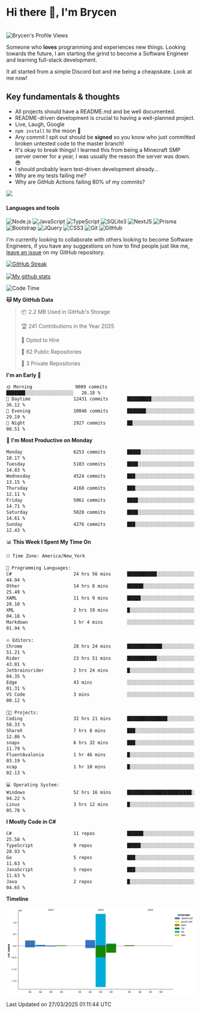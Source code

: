 # Hi there 👋, I'm Brycen

<br>
<img src="https://komarev.com/ghpvc/?username=BrycensRanch" alt="Brycen's Profile Views" />

Someone who **loves** programming and experiences new things. Looking towards the future, I am starting the grind to become a Software Engineer and learning full-stack development.

It all started from a simple Discord bot and me being a cheapskate. Look at me now!

## Key fundamentals & thoughts

- All projects should have a README.md and be well documented.
- README-driven development is crucial to having a well-planned project.
- Live, Laugh, Google
- `npm install` to the moon 🚀
- Any commit I spit out should be **signed** so you know who just committed broken untested code to the master branch!
- It's okay to break things! I learned this from being a Minecraft SMP server owner for a year, I was usually the reason the server was down. 😎
- I should probably learn test-driven development already...
- Why are my tests failing me?
- Why are GitHub Actions failing 80% of my commits? 

<img src="https://res.cloudinary.com/practicaldev/image/fetch/s--OoBLh7-Q--/c_limit%2Cf_auto%2Cfl_progressive%2Cq_auto%2Cw_880/https://cdn-images-1.medium.com/max/1614/1%2A8BlqJ8lNVZzuRjAg1mZ50w.png" height="400"/>

<h4>Languages and tools</h4>
<p>
  <img src="https://img.shields.io/badge/node.js%20-%2343853D.svg?&style=for-the-badge&logo=node.js&logoColor=white" alt="Node.js" />
  <img src="https://img.shields.io/badge/javascript%20-%23323330.svg?&style=for-the-badge&logo=javascript&logoColor=%23F7DF1E" alt="JavaScript" />
  <img src="https://img.shields.io/badge/typescript%20-%23323330.svg?&style=for-the-badge&logo=typescript&logoColor=#3467eb" alt="TypeScript" />
  <img src="https://img.shields.io/badge/sqlite3%20-%23323330.svg?&style=for-the-badge&logo=sqlite&logoColor=#3467eb" alt="SQLite3" />
  <img src="https://img.shields.io/badge/Next.JS%20-%23323330.svg?&style=for-the-badge&logo=next.js&logoColor=#3467eb" alt="NextJS" />
  <img src="https://img.shields.io/badge/Prisma%20-%23323330.svg?&style=for-the-badge&logo=prisma&logoColor=#3467eb" alt="Prisma" />
  <img src="https://img.shields.io/badge/bootstrap%20-%23323330.svg?&style=for-the-badge&logo=bootstrap" alt="Bootstrap" />
  <img src="https://img.shields.io/badge/jquery%20-%23323330.svg?&style=for-the-badge&logo=jquery" alt="JQuery" />
  <img src="https://img.shields.io/badge/css3%20-%23323330.svg?&style=for-the-badge&logo=css3" alt="CSS3" />
  <img src="https://img.shields.io/badge/git%20-%23323330.svg?&style=for-the-badge&logo=git" alt="Git" />
  <img src="https://img.shields.io/badge/github%20-%23323330.svg?&style=for-the-badge&logo=github" alt="GitHub" />
</p>

 I'm currently looking to collaborate with others looking to become Software Engineers, if you have any suggestions on how to find people just like me, [leave an issue](https://github.com/BrycensRanch/BrycensRanch/issues/new) on my GitHub repository.
 
 <p><a href="https://git.io/streak-stats"><img src=https://github-readme-streak-stats-eight.vercel.app?refreshcache12&user=BrycensRanch&amp;theme=dark&amp;hide_border=true&fire=EB5454&amp;ring=0CEB19" alt="GitHub Streak"></a></p>

<a href="https://github.com/anuraghazra/github-readme-stats">
  <img align="center" src="https://github-readme-stats.anuraghazra1.vercel.app/api?username=BrycensRanch&show_icons=true&line_height=27&include_all_commits=true" alt="My github stats" />
</a>

<!--START_SECTION:waka-->
![Code Time](http://img.shields.io/badge/Code%20Time-1%2C814%20hrs%2046%20mins-blue)

**🐱 My GitHub Data** 

> 📦 2.2 MB Used in GitHub's Storage 
 > 
> 🏆 241 Contributions in the Year 2025
 > 
> 💼 Opted to Hire
 > 
> 📜 62 Public Repositories 
 > 
> 🔑 3 Private Repositories 
 > 
**I'm an Early 🐤** 

```text
🌞 Morning                9009 commits        ███████░░░░░░░░░░░░░░░░░░   26.18 % 
🌆 Daytime                12431 commits       █████████░░░░░░░░░░░░░░░░   36.12 % 
🌃 Evening                10046 commits       ███████░░░░░░░░░░░░░░░░░░   29.19 % 
🌙 Night                  2927 commits        ██░░░░░░░░░░░░░░░░░░░░░░░   08.51 % 
```
📅 **I'm Most Productive on Monday** 

```text
Monday                   6253 commits        █████░░░░░░░░░░░░░░░░░░░░   18.17 % 
Tuesday                  5103 commits        ████░░░░░░░░░░░░░░░░░░░░░   14.83 % 
Wednesday                4524 commits        ███░░░░░░░░░░░░░░░░░░░░░░   13.15 % 
Thursday                 4168 commits        ███░░░░░░░░░░░░░░░░░░░░░░   12.11 % 
Friday                   5061 commits        ████░░░░░░░░░░░░░░░░░░░░░   14.71 % 
Saturday                 5028 commits        ████░░░░░░░░░░░░░░░░░░░░░   14.61 % 
Sunday                   4276 commits        ███░░░░░░░░░░░░░░░░░░░░░░   12.43 % 
```


📊 **This Week I Spent My Time On** 

```text
🕑︎ Time Zone: America/New_York

💬 Programming Languages: 
C#                       24 hrs 56 mins      ███████████░░░░░░░░░░░░░░   44.94 % 
Other                    14 hrs 8 mins       ██████░░░░░░░░░░░░░░░░░░░   25.49 % 
XAML                     11 hrs 9 mins       █████░░░░░░░░░░░░░░░░░░░░   20.10 % 
XML                      2 hrs 19 mins       █░░░░░░░░░░░░░░░░░░░░░░░░   04.18 % 
Markdown                 1 hr 4 mins         ░░░░░░░░░░░░░░░░░░░░░░░░░   01.94 % 

🔥 Editors: 
Chrome                   28 hrs 24 mins      █████████████░░░░░░░░░░░░   51.21 % 
Rider                    23 hrs 51 mins      ███████████░░░░░░░░░░░░░░   43.01 % 
Jetbrainsrider           2 hrs 24 mins       █░░░░░░░░░░░░░░░░░░░░░░░░   04.35 % 
Edge                     43 mins             ░░░░░░░░░░░░░░░░░░░░░░░░░   01.31 % 
VS Code                  3 mins              ░░░░░░░░░░░░░░░░░░░░░░░░░   00.12 % 

🐱‍💻 Projects: 
Coding                   32 hrs 21 mins      ███████████████░░░░░░░░░░   58.33 % 
ShareX                   7 hrs 8 mins        ███░░░░░░░░░░░░░░░░░░░░░░   12.86 % 
snapx                    6 hrs 32 mins       ███░░░░░░░░░░░░░░░░░░░░░░   11.79 % 
FluentAvalonia           1 hr 46 mins        █░░░░░░░░░░░░░░░░░░░░░░░░   03.19 % 
xcap                     1 hr 10 mins        █░░░░░░░░░░░░░░░░░░░░░░░░   02.13 % 

💻 Operating System: 
Windows                  52 hrs 16 mins      ████████████████████████░   94.22 % 
Linux                    3 hrs 12 mins       █░░░░░░░░░░░░░░░░░░░░░░░░   05.78 % 
```

**I Mostly Code in C#** 

```text
C#                       11 repos            ██████░░░░░░░░░░░░░░░░░░░   25.58 % 
TypeScript               9 repos             █████░░░░░░░░░░░░░░░░░░░░   20.93 % 
Go                       5 repos             ███░░░░░░░░░░░░░░░░░░░░░░   11.63 % 
JavaScript               5 repos             ███░░░░░░░░░░░░░░░░░░░░░░   11.63 % 
Java                     2 repos             █░░░░░░░░░░░░░░░░░░░░░░░░   04.65 % 
```



**Timeline**

![Lines of Code chart](https://raw.githubusercontent.com/BrycensRanch/BrycensRanch/main/assets/bar_graph.png)


 Last Updated on 27/03/2025 01:11:44 UTC
<!--END_SECTION:waka-->

<!--
**BrycensRanch/BrycensRanch** is a ✨ _special_ ✨ repository because its `README.md` (this file) appears on your GitHub profile.

Here are some ideas to get you started:

- 🔭 I’m currently working on ...
- 🌱 I’m currently learning ...
- 👯 I’m looking to collaborate on ...
- 🤔 I’m looking for help with ...
- 💬 Ask me about ...
- 📫 How to reach me: ...
- 😄 Pronouns: ...
- ⚡ Fun fact: ...
-->
